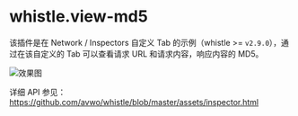 # whistle.view-md5
该插件是在 Network / Inspectors 自定义 Tab 的示例（whistle >= `v2.9.0`），通过在该自定义的 Tab 可以查看请求 URL 和请求内容，响应内容的 MD5。

![效果图](https://user-images.githubusercontent.com/11450939/147354566-5bad7ec5-cc6c-4670-9a59-2e70c041c8f4.png)


详细 API 参见：https://github.com/avwo/whistle/blob/master/assets/inspector.html
